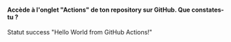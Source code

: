 #### Accède à l'onglet "Actions" de ton repository sur GitHub. Que constates-tu ?

Statut success
"Hello World from GitHub Actions!"
